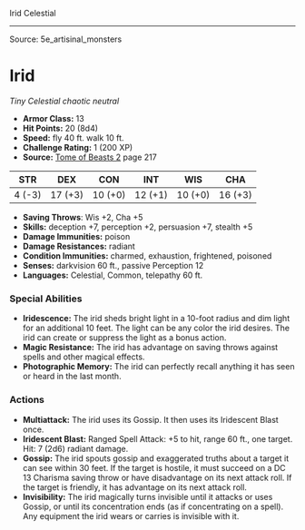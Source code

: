 <MonsterName/>Irid</MonsterName>
<CreatureType/>Celestial</CreatureType>



---

Source: 5e_artisinal_monsters

# Irid

*Tiny* *Celestial* *chaotic neutral*

- **Armor Class:** 13
- **Hit Points:** 20 (8d4)
- **Speed:** fly 40 ft. walk 10 ft.
- **Challenge Rating:** 1 (200 XP)
- **Source:** [Tome of Beasts 2](https://koboldpress.com/kpstore/product/tome-of-beasts-2-for-5th-edition) page 217

| STR | DEX | CON | INT | WIS | CHA |
| --- | --- | --- | --- | --- | --- |
| 4 (-3) | 17 (+3) | 10 (+0) | 12 (+1) | 10 (+0) | 16 (+3) |

- **Saving Throws**: Wis +2, Cha +5
- **Skills:** deception +7, perception +2, persuasion +7, stealth +5
- **Damage Immunities:** poison
- **Damage Resistances:** radiant
- **Condition Immunities:** charmed, exhaustion, frightened, poisoned
- **Senses:** darkvision 60 ft., passive Perception 12
- **Languages:** Celestial, Common, telepathy 60 ft.

### Special Abilities

- **Iridescence:** The irid sheds bright light in a 10-foot radius and dim light for an additional 10 feet. The light can be any color the irid desires. The irid can create or suppress the light as a bonus action.
- **Magic Resistance:** The irid has advantage on saving throws against spells and other magical effects.
- **Photographic Memory:** The irid can perfectly recall anything it has seen or heard in the last month.

### Actions

- **Multiattack:** The irid uses its Gossip. It then uses its Iridescent Blast once.
- **Iridescent Blast:** Ranged Spell Attack: +5 to hit, range 60 ft., one target. Hit: 7 (2d6) radiant damage.
- **Gossip:** The irid spouts gossip and exaggerated truths about a target it can see within 30 feet. If the target is hostile, it must succeed on a DC 13 Charisma saving throw or have disadvantage on its next attack roll. If the target is friendly, it has advantage on its next attack roll.
- **Invisibility:** The irid magically turns invisible until it attacks or uses Gossip, or until its concentration ends (as if concentrating on a spell). Any equipment the irid wears or carries is invisible with it.




